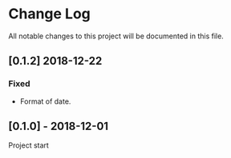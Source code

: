 # Change Log
All notable changes to this project will be documented in this file.

## [0.1.2] 2018-12-22
### Fixed
- Format of date.

## [0.1.0] - 2018-12-01
Project start

